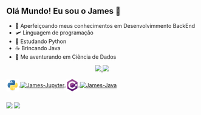 ## Olá Mundo! Eu sou o James 👋
- 🔭 Aperfeiçoando meus conhecimentos em Desenvolvimmento BackEnd
- 🛩️ Linguagem de programação
- 🌱 Estudando Python
- ☕ Brincando Java
- 🚀 Me aventurando em Ciência de Dados

<div align="center">
  <a href="https://github.com/jamesgcastrof">
  <img width="47%" src="https://github-readme-stats.vercel.app/api?username=jamesgcastrof&show_icons=true&theme=tokyonight&include_all_commits=true&count_private=true"/>
    <img width="46%" src="https://github-readme-stats.vercel.app/api/top-langs/?username=jamesgcastrof&layout=compact&langs_count=7&theme=tokyonight"/>
</div>
<div style="display: inline_block"><br>
  <img align="center" alt="James-Python" height="33" width="33" src="https://raw.githubusercontent.com/devicons/devicon/master/icons/python/python-original.svg">
  <img align="center" alt="James-Jupyter" height="33" width="33" src="https://raw.githubusercontent.com/jamesgcastrof/devicon/master/icons/jupyter/jupyter-original.svg">
  <img align="center" alt="James-Csharp" height="33" width="33" src="https://raw.githubusercontent.com/devicons/devicon/master/icons/csharp/csharp-original.svg">
  <img align="center" alt="James-Java" height="33" width="33" src="https://raw.githubusercontent.com/jamesgcastrof/devicon/master/icons/java/java-original.svg">
</div>
  
 ##
  <div>
  <a href = "mailto:jamesgcastrof@gmail.com"><img src="https://img.shields.io/badge/-Gmail-%23333?style=for-the-badge&logo=gmail&logoColor=white" target="_blank"></a>
  <a href="https://www.linkedin.com/in/jamesgcastrof/" target="_blank"><img src="https://img.shields.io/badge/-LinkedIn-%230077B5?style=for-the-badge&logo=linkedin&logoColor=white" target="_blank"></a> 
</div>
